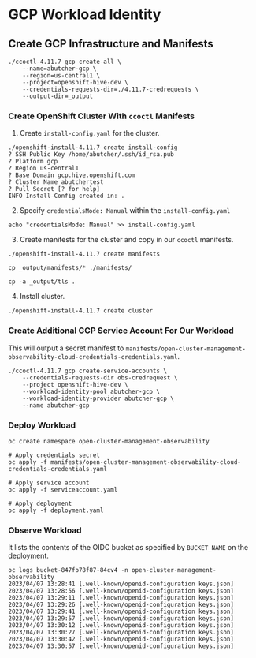 # GCP Workload Identity

## Create GCP Infrastructure and Manifests

```
./ccoctl-4.11.7 gcp create-all \
    --name=abutcher-gcp \
    --region=us-central1 \
    --project=openshift-hive-dev \
    --credentials-requests-dir=./4.11.7-credrequests \
    --output-dir=_output
```

### Create OpenShift Cluster With `ccoctl` Manifests

1. Create `install-config.yaml` for the cluster.

```
./openshift-install-4.11.7 create install-config
? SSH Public Key /home/abutcher/.ssh/id_rsa.pub
? Platform gcp
? Region us-central1
? Base Domain gcp.hive.openshift.com
? Cluster Name abutchertest
? Pull Secret [? for help] 
INFO Install-Config created in: .
```

2. Specify `credentialsMode: Manual` within the `install-config.yaml`

```
echo "credentialsMode: Manual" >> install-config.yaml
```

3. Create manifests for the cluster and copy in our `ccoctl` manifests.

```
./openshift-install-4.11.7 create manifests

cp _output/manifests/* ./manifests/

cp -a _output/tls .
```

4. Install cluster.

```
./openshift-install-4.11.7 create cluster
```

### Create Additional GCP Service Account For Our Workload

This will output a secret manifest to `manifests/open-cluster-management-observability-cloud-credentials-credentials.yaml`.

```
./ccoctl-4.11.7 gcp create-service-accounts \
    --credentials-requests-dir obs-credrequest \
    --project openshift-hive-dev \
    --workload-identity-pool abutcher-gcp \
    --workload-identity-provider abutcher-gcp \
    --name abutcher-gcp
```

### Deploy Workload

```
oc create namespace open-cluster-management-observability

# Apply credentials secret
oc apply -f manifests/open-cluster-management-observability-cloud-credentials-credentials.yaml

# Apply service account
oc apply -f serviceaccount.yaml

# Apply deployment
oc apply -f deployment.yaml
```

### Observe Workload

It lists the contents of the OIDC bucket as specified by `BUCKET_NAME` on the deployment.

```
oc logs bucket-847fb78f87-84cv4 -n open-cluster-management-observability
2023/04/07 13:28:41 [.well-known/openid-configuration keys.json]
2023/04/07 13:28:56 [.well-known/openid-configuration keys.json]
2023/04/07 13:29:11 [.well-known/openid-configuration keys.json]
2023/04/07 13:29:26 [.well-known/openid-configuration keys.json]
2023/04/07 13:29:41 [.well-known/openid-configuration keys.json]
2023/04/07 13:29:57 [.well-known/openid-configuration keys.json]
2023/04/07 13:30:12 [.well-known/openid-configuration keys.json]
2023/04/07 13:30:27 [.well-known/openid-configuration keys.json]
2023/04/07 13:30:42 [.well-known/openid-configuration keys.json]
2023/04/07 13:30:57 [.well-known/openid-configuration keys.json]
```